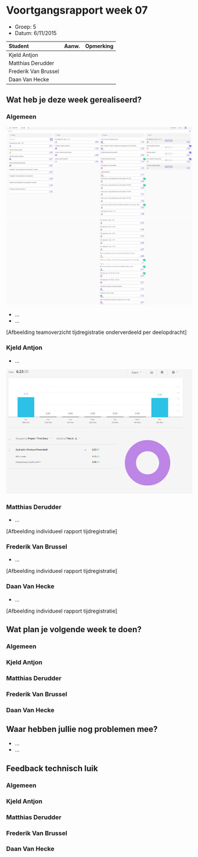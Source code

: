 # Voortgangsrapport week 07

* Groep: 5
* Datum: 6/11/2015

| Student  | Aanw. | Opmerking |
| :---     | :---  | :---      |
| Kjeld Antjon |       |           |
| Matthias Derudder |       |           |
| Frederik Van Brussel |       |           |
| Daan Van Hecke |       |           |

## Wat heb je deze week gerealiseerd?

### Algemeen

![deel1](./Screenshots/huboardweek7.1.png)
![deel2](./Screenshots/huboardweek7.2.png)

* ...
* ...

[Afbeelding teamoverzicht tijdregistratie onderverdeeld per deelopdracht]

### Kjeld Antjon

* ...

![week7](./Screenshots/togglweek7kjeld.png)

### Matthias Derudder

* ...

[Afbeelding individueel rapport tijdregistratie]

### Frederik Van Brussel

* ...

[Afbeelding individueel rapport tijdregistratie]

### Daan Van Hecke

* ...

[Afbeelding individueel rapport tijdregistratie]

## Wat plan je volgende week te doen?

### Algemeen
### Kjeld Antjon
### Matthias Derudder
### Frederik Van Brussel
### Daan Van Hecke

## Waar hebben jullie nog problemen mee?

* ...
* ...

## Feedback technisch luik

### Algemeen

### Kjeld Antjon
### Matthias Derudder
### Frederik Van Brussel
### Daan Van Hecke

